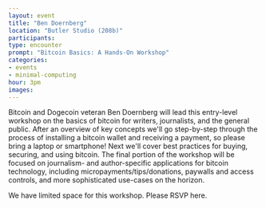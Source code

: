```yaml
---
layout: event
title: "Ben Doernberg"
location: "Butler Studio (208b)"
participants:
type: encounter
prompt: "Bitcoin Basics: A Hands-On Workshop"
categories:
- events
- minimal-computing
hour: 3pm
images:
---
```


Bitcoin and Dogecoin veteran Ben Doernberg will lead this entry-level workshop
on the basics of bitcoin for writers, journalists, and the general public.
After an overview of key concepts we'll go step-by-step through the process of
installing a bitcoin wallet and receiving a payment, so please bring a laptop
or smartphone! Next we'll cover best practices for buying, securing, and using
bitcoin. The final portion of the workshop will be focused on journalism- and
author-specific applications for bitcoin technology, including
micropayments/tips/donations, paywalls and access controls, and more
sophisticated use-cases on the horizon.

We have limited space for this workshop. Please RSVP here.

